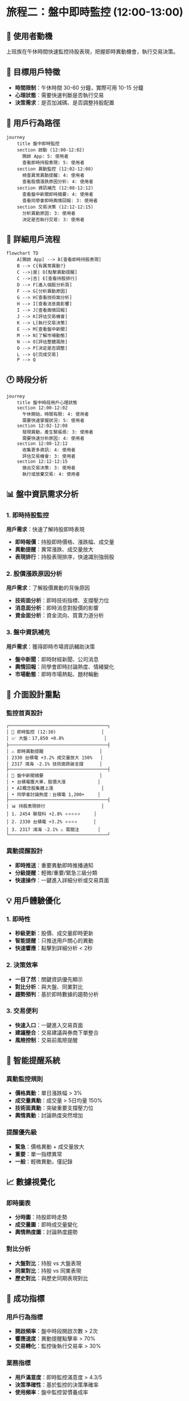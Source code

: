 # 旅程二：盤中即時監控 (12:00-13:00)

## 🎯 使用者動機
上班族在午休時間快速監控持股表現，把握即時異動機會，執行交易決策。

## 👥 目標用戶特徵
- **時間限制**：午休時間 30-60 分鐘，實際可用 10-15 分鐘
- **心理狀態**：需要快速判斷是否執行交易
- **決策需求**：是否加減碼、是否調整持股配置

## 👣 用戶行為路徑

```mermaid
journey
    title 盤中即時監控
    section 啟動 (12:00-12:02)
      開啟 App: 5: 使用者
      查看即時持股表現: 5: 使用者
    section 異動監控 (12:02-12:08)
      檢查異常異動提醒: 4: 使用者
      查看股價漲跌原因分析: 4: 使用者
    section 資訊補充 (12:08-12:12)
      查看盤中新聞即時摘要: 4: 使用者
      查看同學會即時輿情回報: 3: 使用者
    section 交易決策 (12:12-12:15)
      分析異動原因: 3: 使用者
      決定是否執行交易: 3: 使用者
```

## 🔄 詳細用戶流程

```mermaid
flowchart TD
    A[開啟 App] --> B[查看即時持股表現]
    B --> C{有異常異動?}
    C -->|是| D[點擊異動提醒]
    C -->|否| E[查看持股排行]
    D --> F[進入個股分析頁]
    F --> G[分析異動原因]
    G --> H[查看技術面分析]
    H --> I[查看消息面影響]
    I --> J[查看輿情回報]
    J --> K[評估交易機會]
    K --> L[執行交易決策]
    E --> M[查看盤中新聞]
    M --> N[了解市場動態]
    N --> O[評估整體風險]
    O --> P[決定是否調整]
    L --> Q[完成交易]
    P --> Q
```

## 🕐 時段分析

```mermaid
journey
    title 盤中時段用戶心理狀態
    section 12:00-12:02
      午休開始，時間有限: 4: 使用者
      需要快速掌握狀況: 5: 使用者
    section 12:02-12:08
      發現異動，產生緊張感: 3: 使用者
      需要快速分析原因: 4: 使用者
    section 12:08-12:12
      收集更多資訊: 4: 使用者
      評估交易機會: 3: 使用者
    section 12:12-12:15
      做出交易決策: 3: 使用者
      執行或放棄交易: 4: 使用者
```

## 📊 盤中資訊需求分析

### 1. 即時持股監控
**用戶需求**：快速了解持股即時表現
- **即時報價**：持股即時價格、漲跌幅、成交量
- **異動提醒**：異常漲跌、成交量放大
- **表現排行**：持股表現排序，快速識別強弱股

### 2. 股價漲跌原因分析
**用戶需求**：了解股價異動的背後原因
- **技術面分析**：即時技術指標、支撐壓力位
- **消息面分析**：即時消息對股價的影響
- **資金面分析**：資金流向、買賣力道分析

### 3. 盤中資訊補充
**用戶需求**：獲得即時市場資訊輔助決策
- **盤中新聞**：即時財經新聞、公司消息
- **輿情回報**：同學會即時討論熱度、情緒變化
- **市場動態**：即時市場熱點、題材輪動

## 🎨 介面設計重點

### 監控首頁設計
```
┌─────────────────────────────────────┐
│ 📱 即時監控 (12:30)                 │
│ 📈 大盤：17,850 +0.8%               │
├─────────────────────────────────────┤
│ ⚠️ 即時異動提醒                     │
│ 2330 台積電 +3.2% 成交量放大 150%   │
│ 2317 鴻海 -2.1% 技術面跌破支撐      │
├─────────────────────────────────────┤
│ 📰 盤中新聞摘要                     │
│ • 台積電獲大單，股價大漲            │
│ • AI概念股集體上漲                  │
│ • 同學會討論熱度：台積電 1,200+     │
├─────────────────────────────────────┤
│ 📊 持股表現排行                     │
│ 1. 2454 聯發科 +2.8% ⭐⭐⭐⭐⭐     │
│ 2. 2330 台積電 +3.2% ⭐⭐⭐⭐      │
│ 3. 2317 鴻海 -2.1% ⚠️ 需關注       │
└─────────────────────────────────────┘
```

### 異動提醒設計
- **即時推送**：重要異動即時推播通知
- **分級提醒**：輕微/重要/緊急三級分類
- **快速操作**：一鍵進入詳細分析或交易頁面

## 💡 用戶體驗優化

### 1. 即時性
- **秒級更新**：股價、成交量即時更新
- **智能提醒**：只推送用戶關心的異動
- **快速響應**：點擊到詳細分析 < 2秒

### 2. 決策效率
- **一目了然**：關鍵資訊優先顯示
- **對比分析**：與大盤、同業對比
- **趨勢預判**：基於即時數據的趨勢分析

### 3. 交易便利
- **快速入口**：一鍵進入交易頁面
- **建議整合**：交易建議與券商下單整合
- **風險控制**：交易前風險提醒

## 🔔 智能提醒系統

### 異動監控規則
- **價格異動**：單日漲跌幅 > 3%
- **成交量異動**：成交量 > 5日均量 150%
- **技術面異動**：突破重要支撐壓力位
- **輿情異動**：討論熱度突然增加

### 提醒優先級
- **緊急**：價格異動 + 成交量放大
- **重要**：單一指標異常
- **一般**：輕微異動，僅記錄

## 📈 數據視覺化

### 即時圖表
- **分時圖**：持股即時走勢
- **成交量圖**：即時成交量變化
- **輿情熱度圖**：討論熱度趨勢

### 對比分析
- **大盤對比**：持股 vs 大盤表現
- **同業對比**：持股 vs 同業表現
- **歷史對比**：與歷史同期表現對比

## 🎯 成功指標

### 用戶行為指標
- **開啟頻率**：盤中時段開啟次數 > 2次
- **響應速度**：異動提醒點擊率 > 70%
- **交易轉化**：監控後執行交易率 > 30%

### 業務指標
- **用戶滿意度**：即時監控滿意度 > 4.3/5
- **決策準確性**：基於監控的決策準確率
- **使用頻率**：盤中監控習慣養成率 